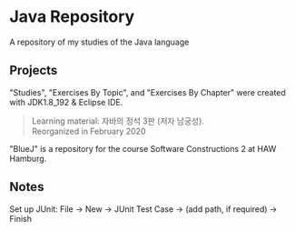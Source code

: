 # Java Repository
A repository of my studies of the Java language

## Projects
"Studies", "Exercises By Topic", and "Exercises By Chapter" were created with JDK1.8_192 & Eclipse IDE. <br>
> Learning material: 자바의 정석 3판 (저자 남궁성). <br> Reorganized in February 2020

"BlueJ" is a repository for the course Software Constructions 2 at HAW Hamburg. <br>

## Notes
Set up JUnit: File -> New -> JUnit Test Case -> (add path, if required) -> Finish
